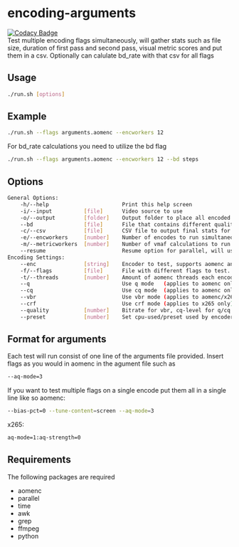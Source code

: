 # encoding-arguments

[![Codacy Badge](https://app.codacy.com/project/badge/Grade/9d73582417664408a6f0488555c6f063)](https://www.codacy.com/manual/luigi311/aomenc-arguments?utm_source=gitlab.com&utm_medium=referral&utm_content=Luigi311/aomenc-arguments&utm_campaign=Badge_Grade)  
Test multiple encoding flags simultaneously, will gather stats such as file size, duration of first pass and second pass,
visual metric scores and put them in a csv. Optionally can calulate bd_rate with that csv for all flags

## Usage

```bash
./run.sh [options]
```

## Example

```bash
./run.sh --flags arguments.aomenc --encworkers 12
```

For bd_rate calculations you need to utilize the bd flag
```bash
./run.sh --flags arguments.aomenc --encworkers 12 --bd steps
```

## Options

```bash
General Options:
    -h/--help                       Print this help screen
    -i/--input          [file]      Video source to use                                             (default video.mkv)
    -o/--output         [folder]    Output folder to place all encoded videos and stats files       (default output)
    --bd                [file]      File that contains different qualities to test for bd_rate
    -c/--csv            [file]      CSV file to output final stats for all encodes to               (default stats.csv)
    -e/--encworkers     [number]    Number of encodes to run simultaneously                         (defaults aom threads/encoding threads, x265 threads/2)
    -m/--metricworkers  [number]    Number of vmaf calculations to run simultaneously               (defaults 1)
    --resume                        Resume option for parallel, will use encoding.log and vmaf.log  (default false)
Encoding Settings:
    --enc               [string]    Encoder to test, supports aomenc and x265                       (default aomenc)
    -f/--flags          [file]      File with different flags to test. Each line is a seperate test (default arguments.aomenc)
    -t/--threads        [number]    Amount of aomenc threads each encode should use                 (default 4)
    --q                             Use q mode   (applies to aomenc only)                           (default for aomenc)
    --cq                            Use cq mode  (applies to aomenc only)
    --vbr                           Use vbr mode (applies to aomenc/x265 only)
    --crf                           Use crf mode (applies to x265 only)                             (default for x265)
    --quality           [number]    Bitrate for vbr, cq-level for q/cq mode, crf level for crf      (default 50)
    --preset            [number]    Set cpu-used/preset used by encoder                             (default 6)
```

## Format for arguments

Each test will run consist of one line of the arguments file provided. Insert flags as you would in aomenc in the agument file such as 

```bash
--aq-mode=3
```

If you want to test multiple flags on a single encode put them all in a single line like so
aomenc:
```bash
--bias-pct=0 --tune-content=screen --aq-mode=3
```

x265:
```bash
aq-mode=1:aq-strength=0
```

## Requirements

The following packages are required

-   aomenc
-   parallel
-   time
-   awk
-   grep
-   ffmpeg
-   python
